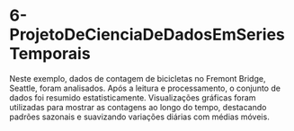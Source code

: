 # 6-ProjetoDeCienciaDeDadosEmSeriesTemporais
Neste exemplo, dados de contagem de bicicletas no Fremont Bridge, Seattle, foram analisados. Após a leitura e processamento, o conjunto de dados foi resumido estatisticamente. Visualizações gráficas foram utilizadas para mostrar as contagens ao longo do tempo, destacando padrões sazonais e suavizando variações diárias com médias móveis. 
